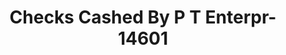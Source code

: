 ---
f_zip-code: 75104
f_state-code: TX
title: Checks Cashed By P T Enterpr-14601
f_phone: 972-291-2435
f_city-only: Cedar Hill
f_address: 150 N Clark Rd Cedar Hill
f_location-unique-id: '14601'
slug: checks-cashed-by-p-t-enterpr-14601
updated-on: '2024-05-30T13:46:58.046Z'
created-on: '2024-05-30T13:36:59.803Z'
published-on: '2024-05-30T13:54:32.469Z'
f_city-state: cms/city/cedar-hill-tx.md
f_company: cms/company/checks-cashed-by-p-t-enterpr.md
f_state: cms/state/texas.md
layout: '[payday-loan].html'
tags: payday-loan
---